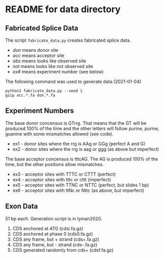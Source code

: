 README for data directory
=========================

## Fabricated Splice Data ##

The script `fabricate_data.py` creates fabricated splice data.

+ _don_ means donor site
+ _acc_ means acceptor site
+ _obs_ means looks like observed site
+ _not_ means looks like not observed site
+ _ex#_ means experiment number (see below)

The following command was used to generate data (2021-01-04)

	python3 fabricate_data.py --seed 1
	gzip acc.*.fa don.*.fa

## Experiment Numbers ##

The base donor concensus is GTrrg. That means that the GT will be
produced 100% of the time and the other letters will follow purine,
purine, guanine with some mismatches allowed (see code).

+ ex1 - donor sites where the rrg is AAg or GGg (perfect A and G)
+ ex2 - donor sites where the rrg is aag or ggg (as above but imperfect)

The base acceptor concensus is tttcAG. The AG is produced 100% of the
time, but the other positions allow mismatches.

+ ex3 - acceptor sites with TTTC or CTTT (perfect)
+ ex4 - acceptor sites with tttc or cttt (imperfect)
+ ex5 - acceptor sites with TTNC or NTTC (perfect, but slides 1 bp)
+ ex6 - acceptor sites with ttNc or Nttc (as above, but imperfect)

## Exon Data ##

51 bp each. Generation script is in lyman2020.

1. CDS anchored at ATG (cdsi.fa.gz)
2. CDS anchored at phase 0 (cds0.fa.gz)
3. CDS any frame, but + strand (cds+.fa.gz)
4. CDS any frame, but - strand (cds-.fa.gz)
5. CDS generated randomly from cds+ (cdsf.fa.gz)

